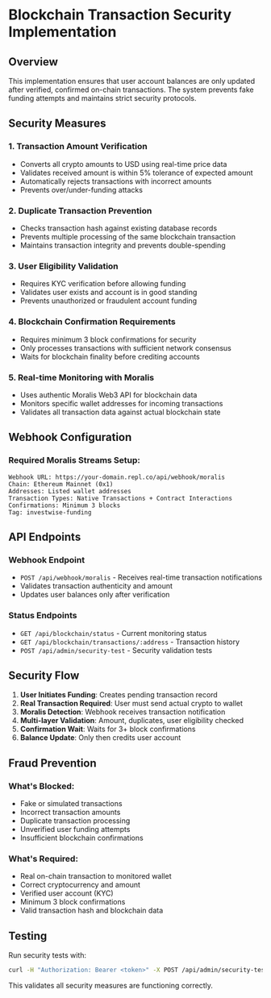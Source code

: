 # Blockchain Transaction Security Implementation

## Overview
This implementation ensures that user account balances are only updated after verified, confirmed on-chain transactions. The system prevents fake funding attempts and maintains strict security protocols.

## Security Measures

### 1. Transaction Amount Verification
- Converts all crypto amounts to USD using real-time price data
- Validates received amount is within 5% tolerance of expected amount
- Automatically rejects transactions with incorrect amounts
- Prevents over/under-funding attacks

### 2. Duplicate Transaction Prevention
- Checks transaction hash against existing database records
- Prevents multiple processing of the same blockchain transaction
- Maintains transaction integrity and prevents double-spending

### 3. User Eligibility Validation
- Requires KYC verification before allowing funding
- Validates user exists and account is in good standing
- Prevents unauthorized or fraudulent account funding

### 4. Blockchain Confirmation Requirements
- Requires minimum 3 block confirmations for security
- Only processes transactions with sufficient network consensus
- Waits for blockchain finality before crediting accounts

### 5. Real-time Monitoring with Moralis
- Uses authentic Moralis Web3 API for blockchain data
- Monitors specific wallet addresses for incoming transactions
- Validates all transaction data against actual blockchain state

## Webhook Configuration

### Required Moralis Streams Setup:
```
Webhook URL: https://your-domain.repl.co/api/webhook/moralis
Chain: Ethereum Mainnet (0x1)
Addresses: Listed wallet addresses
Transaction Types: Native Transactions + Contract Interactions
Confirmations: Minimum 3 blocks
Tag: investwise-funding
```

## API Endpoints

### Webhook Endpoint
- `POST /api/webhook/moralis` - Receives real-time transaction notifications
- Validates transaction authenticity and amount
- Updates user balances only after verification

### Status Endpoints
- `GET /api/blockchain/status` - Current monitoring status
- `GET /api/blockchain/transactions/:address` - Transaction history
- `POST /api/admin/security-test` - Security validation tests

## Security Flow

1. **User Initiates Funding**: Creates pending transaction record
2. **Real Transaction Required**: User must send actual crypto to wallet
3. **Moralis Detection**: Webhook receives transaction notification
4. **Multi-layer Validation**: Amount, duplicates, user eligibility checked
5. **Confirmation Wait**: Waits for 3+ block confirmations
6. **Balance Update**: Only then credits user account

## Fraud Prevention

### What's Blocked:
- Fake or simulated transactions
- Incorrect transaction amounts
- Duplicate transaction processing
- Unverified user funding attempts
- Insufficient blockchain confirmations

### What's Required:
- Real on-chain transaction to monitored wallet
- Correct cryptocurrency and amount
- Verified user account (KYC)
- Minimum 3 block confirmations
- Valid transaction hash and blockchain data

## Testing

Run security tests with:
```bash
curl -H "Authorization: Bearer <token>" -X POST /api/admin/security-test
```

This validates all security measures are functioning correctly.